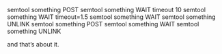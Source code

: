 semtool something POST
semtool something WAIT
timeout 10 semtool something WAIT
timeout=1.5 semtool something WAIT
semtool something UNLINK
semtool something POST
semtool something WAIT
semtool something UNLINK

and that’s about it.
